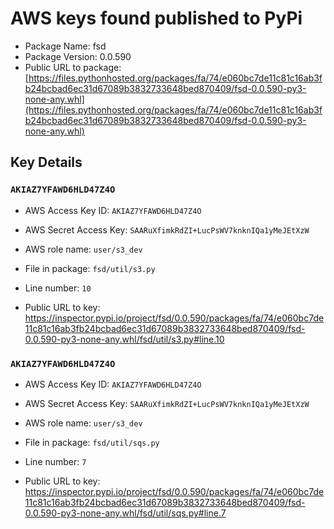 # AWS keys found published to PyPi

* Package Name: fsd
* Package Version: 0.0.590
* Public URL to package: [https://files.pythonhosted.org/packages/fa/74/e060bc7de11c81c16ab3fb24bcbad6ec31d67089b3832733648bed870409/fsd-0.0.590-py3-none-any.whl](https://files.pythonhosted.org/packages/fa/74/e060bc7de11c81c16ab3fb24bcbad6ec31d67089b3832733648bed870409/fsd-0.0.590-py3-none-any.whl)

## Key Details

### `AKIAZ7YFAWD6HLD47Z4O`

* AWS Access Key ID: `AKIAZ7YFAWD6HLD47Z4O`
* AWS Secret Access Key: `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` 
* AWS role name: `user/s3_dev`
* File in package: `fsd/util/s3.py`
* Line number: `10`

* Public URL to key: https://inspector.pypi.io/project/fsd/0.0.590/packages/fa/74/e060bc7de11c81c16ab3fb24bcbad6ec31d67089b3832733648bed870409/fsd-0.0.590-py3-none-any.whl/fsd/util/s3.py#line.10



### `AKIAZ7YFAWD6HLD47Z4O`

* AWS Access Key ID: `AKIAZ7YFAWD6HLD47Z4O`
* AWS Secret Access Key: `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` 
* AWS role name: `user/s3_dev`
* File in package: `fsd/util/sqs.py`
* Line number: `7`

* Public URL to key: https://inspector.pypi.io/project/fsd/0.0.590/packages/fa/74/e060bc7de11c81c16ab3fb24bcbad6ec31d67089b3832733648bed870409/fsd-0.0.590-py3-none-any.whl/fsd/util/sqs.py#line.7



